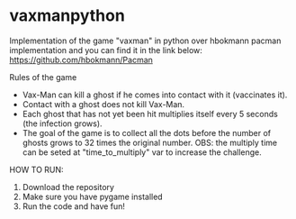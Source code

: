 # vaxmanpython
Implementation of the game "vaxman" in python over hbokmann pacman implementation and you can find it in the link below: https://github.com/hbokmann/Pacman

Rules of the game

* Vax-Man can kill a ghost if he comes into contact with it (vaccinates it).
* Contact with a ghost does not kill Vax-Man.
* Each ghost that has not yet been hit multiplies itself every 5 seconds (the infection grows).
* The goal of the game is to collect all the dots before the number of ghosts grows to 32 times the original number.
OBS: the multiply time can be seted at "time_to_multiply" var to increase the challenge.

HOW TO RUN:
1. Download the repository
2. Make sure you have pygame installed
3. Run the code and have fun!
